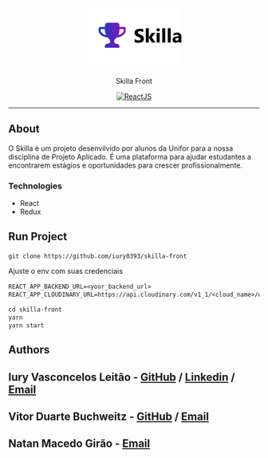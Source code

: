 <h1 align="center"><img src="./.gitdocs/logo.png" alt="Skilla" /></h1>
<p align="center">Skilla Front</p>
<p align="center">
  <a href="https://reactjs.org/">
    <img src="https://img.shields.io/static/v1?label=React&message=JS&color=blue?style=plastic&logo=React" alt="ReactJS" />
  </a>
</p>

---

## About

O Skilla é um projeto desenvilvido por alunos da Unifor para a nossa disciplina de Projeto Aplicado. É uma plataforma para ajudar estudantes a encontrarem estágios e oportunidades para crescer profissionalmente.

### Technologies

<ul>
    <li>React</li>
    <li>Redux</li>
</ul>

## Run Project

```git
git clone https://github.com/iury0393/skilla-front
```

Ajuste o env com suas credenciais

```
REACT_APP_BACKEND_URL=<your_backend_url>
REACT_APP_CLOUDINARY_URL=https://api.cloudinary.com/v1_1/<cloud_name>/upload
```

```ssh
cd skilla-front
yarn
yarn start
```

## Authors

## Iury Vasconcelos Leitão - [GitHub](https://github.com/iury0393) / [Linkedin](https://www.linkedin.com/in/iury-vasconcelos-dev/) / [Email](mailto:iury0393@gmail.com)
## Vitor Duarte Buchweitz - [GitHub](https://github.com/Vitordb) / [Email](mailto:dbvitor@gmail.com)
## Natan Macedo Girão - [Email](mailto:natangirao@gmail.com)
